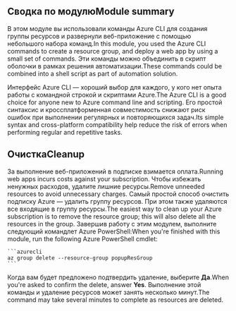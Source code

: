 ## <a name="module-summary"></a><span data-ttu-id="94ba9-101">Сводка по модулю</span><span class="sxs-lookup"><span data-stu-id="94ba9-101">Module summary</span></span>
<span data-ttu-id="94ba9-102">В этом модуле вы использовали команды Azure CLI для создания группы ресурсов и развернули веб-приложение с помощью небольшого набора команд.</span><span class="sxs-lookup"><span data-stu-id="94ba9-102">In this module, you used the Azure CLI commands to create a resource group, and deploy a web app by using a small set of commands.</span></span> <span data-ttu-id="94ba9-103">Эти команды можно объединить в скрипт оболочки в рамках решения автоматизации.</span><span class="sxs-lookup"><span data-stu-id="94ba9-103">These commands could be combined into a shell script as part of automation solution.</span></span>

<span data-ttu-id="94ba9-104">Интерфейс Azure CLI — хороший выбор для каждого, у кого нет опыта работы с командной строкой и скриптами Azure.</span><span class="sxs-lookup"><span data-stu-id="94ba9-104">The Azure CLI is a good choice for anyone new to Azure command line and scripting.</span></span> <span data-ttu-id="94ba9-105">Его простой синтаксис и кроссплатформенная совместимость снижают риск ошибок при выполнении регулярных и повторяющихся задач.</span><span class="sxs-lookup"><span data-stu-id="94ba9-105">Its simple syntax and cross-platform compatibility help reduce the risk of errors when performing regular and repetitive tasks.</span></span>

## <a name="cleanup"></a><span data-ttu-id="94ba9-106">Очистка</span><span class="sxs-lookup"><span data-stu-id="94ba9-106">Cleanup</span></span>
<span data-ttu-id="94ba9-107">За выполнение веб-приложений в подписке взимается оплата.</span><span class="sxs-lookup"><span data-stu-id="94ba9-107">Running web apps incurs costs against your subscription.</span></span> <span data-ttu-id="94ba9-108">Чтобы избежать ненужных расходов, удалите лишние ресурсы.</span><span class="sxs-lookup"><span data-stu-id="94ba9-108">Remove unneeded resources to avoid unnecessary charges.</span></span> <span data-ttu-id="94ba9-109">Самый простой способ очистить подписку Azure — удалить группу ресурсов. При этом также удаляются все входящие в группу ресурсы.</span><span class="sxs-lookup"><span data-stu-id="94ba9-109">The easiest way to clean up your Azure subscription is to remove the resource group; this will also delete all the resources in the group.</span></span> <span data-ttu-id="94ba9-110">Завершив работу с этим модулем, выполните следующий командлет Azure PowerShell:</span><span class="sxs-lookup"><span data-stu-id="94ba9-110">When you're finished with this module, run the following Azure PowerShell cmdlet:</span></span>

    ```azurecli
    az group delete --resource-group popupResGroup
    ```

<span data-ttu-id="94ba9-111">Когда вам будет предложено подтвердить удаление, выберите **Да**.</span><span class="sxs-lookup"><span data-stu-id="94ba9-111">When you're asked to confirm the delete, answer **Yes**.</span></span> <span data-ttu-id="94ba9-112">Выполнение этой команды и удаление ресурсов может занять несколько минут.</span><span class="sxs-lookup"><span data-stu-id="94ba9-112">The command may take several minutes to complete as resources are deleted.</span></span> 